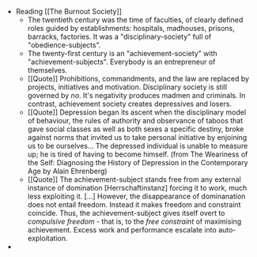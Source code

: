 - Reading [[The Burnout Society]]
	- The twentieth century was the time of faculties, of clearly defined roles guided by establishments: hospitals, madhouses, prisons, barracks, factories. It was a "disciplinary-society" full of "obedience-subjects".
	- The twenty-first century is an "achievement-society" with "achievement-subjects". Everybody is an entrepreneur of themselves.
	- [[Quote]] Prohibitions, commandments, and the law are replaced by projects, initiatives and motivation. Disciplinary society is still governed by _no_. It's negativity produces madmen and criminals. In contrast, achievement society creates depressives and losers.
	- [[Quote]] Depression began its ascent when the disciplinary model of behaviour, the rules of authority and observance of taboos that gave social classes as well as both sexes a specific destiny, broke against norms that invited us to take personal initiative by enjoining us to be ourselves... The depressed individual is unable to measure up; he is tired of having to become himself. (from The Weariness of the Self: Diagnosing the History of Depression in the Contemporary Age by Alain Ehrenberg)
	- [[Quote]] The achievement-subject stands free from any external instance of domination [Herrschaftinstanz] forcing it to work, much less exploiting it. [...] However, the disappearance of dominanation does not entail freedom. Instead it makes freedom and constraint coincide. Thus, the achievement-subject gives itself overt to _compulsive freedom_ - that is, to the _free constraint_ of maximising achievement. Excess work and performance escalate into auto-exploitation.
-